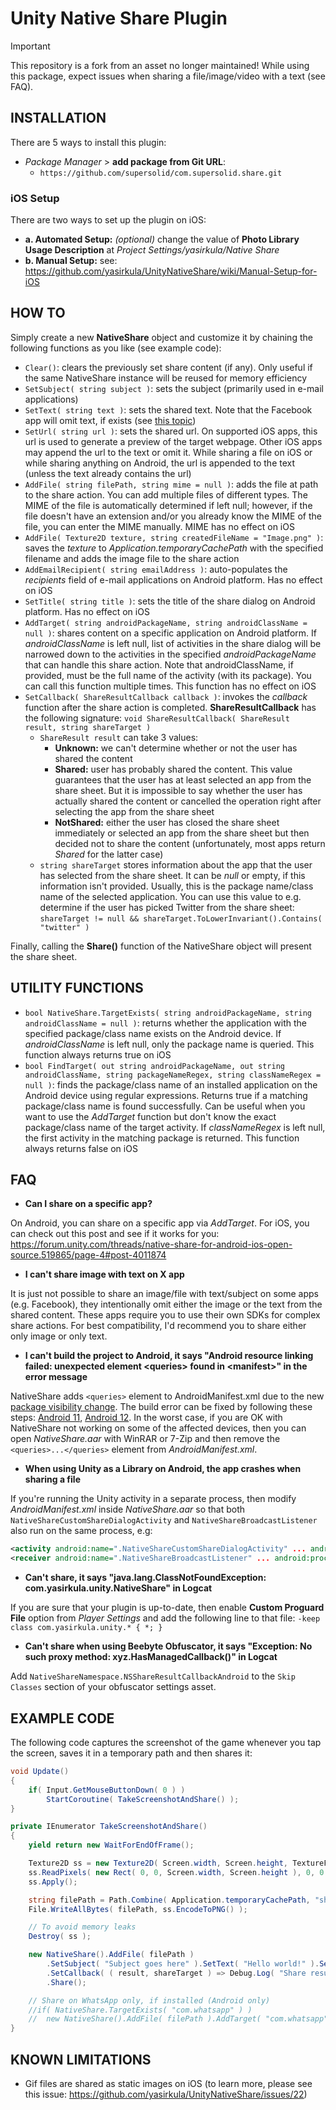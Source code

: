 # Unity Native Share Plugin

> [!IMPORTANT]
> This repository is a fork from an asset no longer maintained! While using this package, expect issues when sharing a file/image/video with a text (see FAQ).

## INSTALLATION

There are 5 ways to install this plugin:

- *Package Manager* > **add package from Git URL**:
  - `https://github.com/supersolid/com.supersolid.share.git`

### iOS Setup

There are two ways to set up the plugin on iOS:

- **a. Automated Setup:** *(optional)* change the value of **Photo Library Usage Description** at *Project Settings/yasirkula/Native Share*
- **b. Manual Setup:** see: https://github.com/yasirkula/UnityNativeShare/wiki/Manual-Setup-for-iOS

## HOW TO

Simply create a new **NativeShare** object and customize it by chaining the following functions as you like (see example code):

- `Clear()`: clears the previously set share content (if any). Only useful if the same NativeShare instance will be reused for memory efficiency
- `SetSubject( string subject )`: sets the subject (primarily used in e-mail applications)
- `SetText( string text )`: sets the shared text. Note that the Facebook app will omit text, if exists (see [this topic](https://stackoverflow.com/a/35102802/2373034))
- `SetUrl( string url )`: sets the shared url. On supported iOS apps, this url is used to generate a preview of the target webpage. Other iOS apps may append the url to the text or omit it. While sharing a file on iOS or while sharing anything on Android, the url is appended to the text (unless the text already contains the url)
- `AddFile( string filePath, string mime = null )`: adds the file at path to the share action. You can add multiple files of different types. The MIME of the file is automatically determined if left null; however, if the file doesn't have an extension and/or you already know the MIME of the file, you can enter the MIME manually. MIME has no effect on iOS
- `AddFile( Texture2D texture, string createdFileName = "Image.png" )`: saves the *texture* to *Application.temporaryCachePath* with the specified filename and adds the image file to the share action
- `AddEmailRecipient( string emailAddress )`: auto-populates the *recipients* field of e-mail applications on Android platform. Has no effect on iOS
- `SetTitle( string title )`: sets the title of the share dialog on Android platform. Has no effect on iOS
- `AddTarget( string androidPackageName, string androidClassName = null )`: shares content on a specific application on Android platform. If *androidClassName* is left null, list of activities in the share dialog will be narrowed down to the activities in the specified *androidPackageName* that can handle this share action. Note that androidClassName, if provided, must be the full name of the activity (with its package). You can call this function multiple times. This function has no effect on iOS
- `SetCallback( ShareResultCallback callback )`: invokes the *callback* function after the share action is completed. **ShareResultCallback** has the following signature: `void ShareResultCallback( ShareResult result, string shareTarget )`
  - `ShareResult result` can take 3 values:
    - **Unknown:** we can't determine whether or not the user has shared the content
    - **Shared:** user has probably shared the content. This value guarantees that the user has at least selected an app from the share sheet. But it is impossible to say whether the user has actually shared the content or cancelled the operation right after selecting the app from the share sheet
    - **NotShared:** either the user has closed the share sheet immediately or selected an app from the share sheet but then decided not to share the content (unfortunately, most apps return *Shared* for the latter case)
  - `string shareTarget` stores information about the app that the user has selected from the share sheet. It can be *null* or empty, if this information isn't provided. Usually, this is the package name/class name of the selected application. You can use this value to e.g. determine if the user has picked Twitter from the share sheet: `shareTarget != null && shareTarget.ToLowerInvariant().Contains( "twitter" )`

Finally, calling the **Share()** function of the NativeShare object will present the share sheet.

## UTILITY FUNCTIONS

- `bool NativeShare.TargetExists( string androidPackageName, string androidClassName = null )`: returns whether the application with the specified package/class name exists on the Android device. If *androidClassName* is left null, only the package name is queried. This function always returns true on iOS
- `bool FindTarget( out string androidPackageName, out string androidClassName, string packageNameRegex, string classNameRegex = null )`: finds the package/class name of an installed application on the Android device using regular expressions. Returns true if a matching package/class name is found successfully. Can be useful when you want to use the *AddTarget* function but don't know the exact package/class name of the target activity. If *classNameRegex* is left null, the first activity in the matching package is returned. This function always returns false on iOS

## FAQ

- **Can I share on a specific app?**

On Android, you can share on a specific app via *AddTarget*. For iOS, you can check out this post and see if it works for you: https://forum.unity.com/threads/native-share-for-android-ios-open-source.519865/page-4#post-4011874

- **I can't share image with text on X app**

It is just not possible to share an image/file with text/subject on some apps (e.g. Facebook), they intentionally omit either the image or the text from the shared content. These apps require you to use their own SDKs for complex share actions. For best compatibility, I'd recommend you to share either only image or only text.

- **I can't build the project to Android, it says "Android resource linking failed: unexpected element &lt;queries&gt; found in &lt;manifest&gt;" in the error message**

NativeShare adds `<queries>` element to AndroidManifest.xml due to the new [package visibility change](https://developer.android.com/training/package-visibility). The build error can be fixed by following these steps: [Android 11](https://developers.google.com/ar/develop/unity-arf/android-11-build), [Android 12](https://developers.google.com/ar/develop/unity-arf/android-12-build). In the worst case, if you are OK with NativeShare not working on some of the affected devices, then you can open *NativeShare.aar* with WinRAR or 7-Zip and then remove the `<queries>...</queries>` element from *AndroidManifest.xml*.

- **When using Unity as a Library on Android, the app crashes when sharing a file**

If you're running the Unity activity in a separate process, then modify *AndroidManifest.xml* inside *NativeShare.aar* so that both `NativeShareCustomShareDialogActivity` and `NativeShareBroadcastListener` also run on the same process, e.g:

```xml
<activity android:name=".NativeShareCustomShareDialogActivity" ... android:process=":YourProcess" />
<receiver android:name=".NativeShareBroadcastListener" ... android:process=":YourProcess" />
```

- **Can't share, it says "java.lang.ClassNotFoundException: com.yasirkula.unity.NativeShare" in Logcat**

If you are sure that your plugin is up-to-date, then enable **Custom Proguard File** option from *Player Settings* and add the following line to that file: `-keep class com.yasirkula.unity.* { *; }`

- **Can't share when using Beebyte Obfuscator, it says "Exception: No such proxy method: xyz.HasManagedCallback()" in Logcat**

Add `NativeShareNamespace.NSShareResultCallbackAndroid` to the `Skip Classes` section of your obfuscator settings asset.

## EXAMPLE CODE

The following code captures the screenshot of the game whenever you tap the screen, saves it in a temporary path and then shares it:

```csharp
void Update()
{
	if( Input.GetMouseButtonDown( 0 ) )
		StartCoroutine( TakeScreenshotAndShare() );
}

private IEnumerator TakeScreenshotAndShare()
{
	yield return new WaitForEndOfFrame();

	Texture2D ss = new Texture2D( Screen.width, Screen.height, TextureFormat.RGB24, false );
	ss.ReadPixels( new Rect( 0, 0, Screen.width, Screen.height ), 0, 0 );
	ss.Apply();

	string filePath = Path.Combine( Application.temporaryCachePath, "shared img.png" );
	File.WriteAllBytes( filePath, ss.EncodeToPNG() );

	// To avoid memory leaks
	Destroy( ss );

	new NativeShare().AddFile( filePath )
		.SetSubject( "Subject goes here" ).SetText( "Hello world!" ).SetUrl( "https://github.com/yasirkula/UnityNativeShare" )
		.SetCallback( ( result, shareTarget ) => Debug.Log( "Share result: " + result + ", selected app: " + shareTarget ) )
		.Share();

	// Share on WhatsApp only, if installed (Android only)
	//if( NativeShare.TargetExists( "com.whatsapp" ) )
	//	new NativeShare().AddFile( filePath ).AddTarget( "com.whatsapp" ).Share();
}
```

## KNOWN LIMITATIONS

- Gif files are shared as static images on iOS (to learn more, please see this issue: https://github.com/yasirkula/UnityNativeShare/issues/22)

